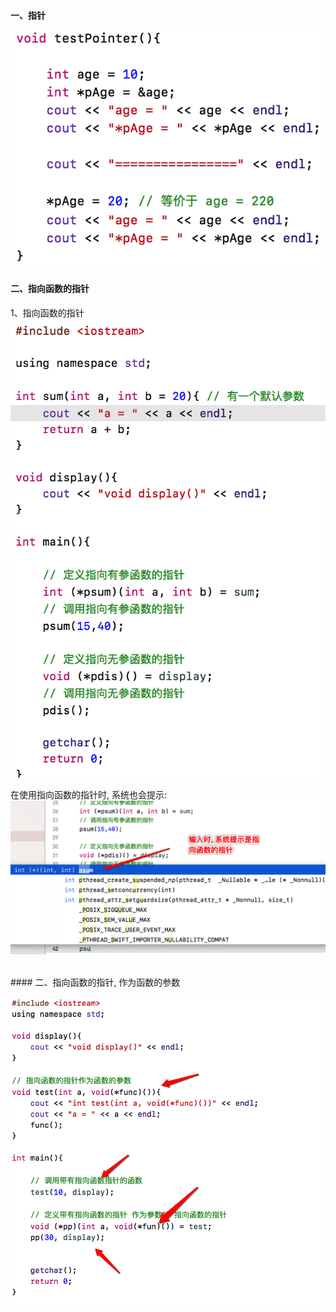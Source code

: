 #### 一、指针
![](/assets/Snip20190112_1.png)

#### 二、指向函数的指针
1、指向函数的指针
![](/assets/Snip20190111_1.png)

在使用指向函数的指针时, 系统也会提示:
![](/assets/Snip20190111_3.png)


<br>
#### 二、指向函数的指针, 作为函数的参数

![](/assets/Snip20190111_4.png)
